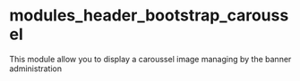# modules_header_bootstrap_caroussel
This module allow you to display a caroussel image managing by the banner administration
